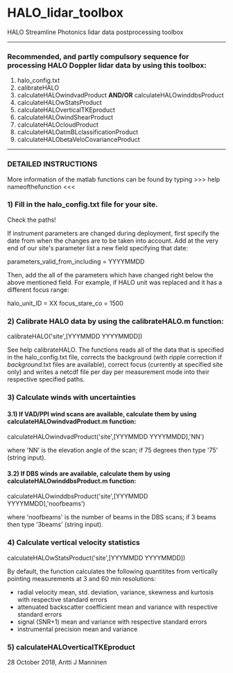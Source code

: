 # HALO_lidar_toolbox
HALO Streamline Photonics lidar data postprocessing toolbox

----
### Recommended, and partly compulsory sequence for processing HALO Doppler lidar data by using this toolbox:
1) halo_config.txt
2) calibrateHALO
3) calculateHALOwindvadProduct **AND/OR** calculateHALOwinddbsProduct
4) calculateHALOwStatsProduct
5) calculateHALOverticalTKEproduct
6) calculateHALOwindShearProduct
7) calculateHALOcloudProduct
8) calculateHALOatmBLclassificationProduct
9) calculateHALObetaVeloCovarianceProduct

----
### DETAILED INSTRUCTIONS

More information of the matlab functions can be found by typing >>>  help nameofthefunction  <<<


### 1) Fill in the halo_config.txt file for your site.

Check the paths!

If instrument parameters are changed during deployment, first specify the date from when
the changes are to be taken into account. Add at the very end of our site's parameter list
a new field specifying that date:

parameters_valid_from_including = YYYYMMDD

Then, add the all of the parameters which have changed right below the above mentioned field.
For example, if HALO unit was replaced and it has a different focus range:

halo_unit_ID = XX
focus_stare_co = 1500


### 2) Calibrate HALO data by using the calibrateHALO.m function:

calibrateHALO('site',[YYYMMDD YYYYMMDD])

See help calibrateHALO. The functions reads all of the data that is specified in the halo_config.txt
file, corrects the background (with ripple correction if *background*.txt files are available),
correct focus (currently at specified site only) and writes a netcdf file per day per measurement
mode into their respective specified paths.


### 3) Calculate winds with uncertainties

  #### 3.1) If VAD/PPI wind scans are available, calculate them by using calculateHALOwindvadProduct.m function:

  calculateHALOwindvadProduct('site',[YYYMMDD YYYYMMDD],'NN')

  where 'NN' is the elevation angle of the scan; if 75 degrees then type '75' (string input).

  #### 3.2) If DBS winds are available, calculate them by using calculateHALOwinddbsProduct.m function:

  calculateHALOwinddbsProduct('site',[YYYMMDD YYYYMMDD],'noofbeams')

  where 'noofbeams' is the number of beams in the DBS scans; if 3 beams then type '3beams' (string input).


### 4) Calculate vertical velocity statistics

calculateHALOwStatsProduct('site',[YYYMMDD YYYYMMDD])

By default, the function calculates the following quantitites from vertically pointing measurements at 3 and 60 min resolutions:
- radial velocity mean, std. deviation, variance, skewness and kurtosis with respective standard errors
- attenuated backscatter coefficient mean and variance with respective standard errors
- signal (SNR+1) mean and variance with respective standard errors
- instrumental precision mean and variance

### 5) calculateHALOverticalTKEproduct


28 October 2018,
Antti J Manninen
